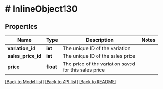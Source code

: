 # # InlineObject130

## Properties

Name | Type | Description | Notes
------------ | ------------- | ------------- | -------------
**variation_id** | **int** | The unique ID of the variation | 
**sales_price_id** | **int** | The unique ID of the sales price | 
**price** | **float** | The price of the variation saved for this sales price | 

[[Back to Model list]](../../README.md#documentation-for-models) [[Back to API list]](../../README.md#documentation-for-api-endpoints) [[Back to README]](../../README.md)


